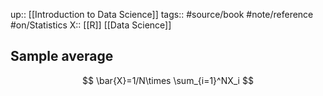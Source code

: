 up:: [[Introduction to Data Science]]
tags:: #source/book #note/reference #on/Statistics 
X:: [[R]] [[Data Science]]

## Sample average

$$
\bar{X}=1/N\times \sum_{i=1}^NX_i
$$
